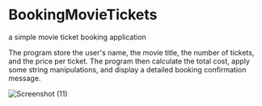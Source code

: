 # BookingMovieTickets
a simple movie ticket booking application

The program store the user's name, the movie title, the number of tickets, and the price per ticket. The program then calculate the total cost, apply some string manipulations, and display a detailed booking confirmation message.

![Screenshot (11)](https://github.com/user-attachments/assets/40e91181-3eab-4e4b-91f8-4055c8be6015)
